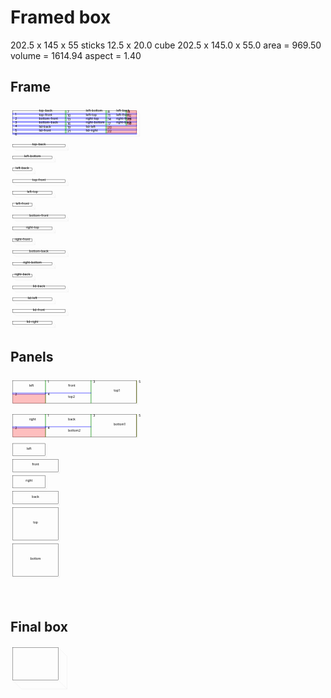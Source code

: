 # Framed box

202.5 x 145 x 55
sticks 12.5 x 20.0
cube 202.5 x 145.0 x 55.0 area = 969.50 volume = 1614.94 aspect = 1.40


## Frame
<svg width="1400" viewBox="0 0 1400 1000" xmlns="http://www.w3.org/2000/svg">
<rect x="10.0" y="20.0" width="550.0" height="100.0" style="fill: none; stroke: black; stroke-width: 1;" />
<polyline fill="none" stroke-width="0.2" stroke-dasharray="" stroke="gray" points="10.0,120.0 24.14213562373095,134.14213562373095 574.142135623731,134.14213562373095 574.142135623731,134.14213562373095 560.0,120.0" />
<polyline fill="none" stroke-width="0.2" stroke-dasharray="" stroke="gray" points="560.0,20.0 574.142135623731,34.14213562373095 574.142135623731,134.14213562373095" />
<rect x="10.0" y="32.5" width="551.0" height="6.0" style="fill: rgba(0,0,255,0.25); stroke: blue; stroke-width: 1;" />
<text style="" text-anchor="left" x="20.0" y="42.5" fill="black">1</text>
<rect x="10.0" y="50.0" width="551.0" height="6.0" style="fill: rgba(0,0,255,0.25); stroke: blue; stroke-width: 1;" />
<text style="" text-anchor="left" x="20.0" y="60.0" fill="black">2</text>
<rect x="10.0" y="67.5" width="551.0" height="6.0" style="fill: rgba(0,0,255,0.25); stroke: blue; stroke-width: 1;" />
<text style="" text-anchor="left" x="20.0" y="77.5" fill="black">3</text>
<rect x="10.0" y="85.0" width="551.0" height="6.0" style="fill: rgba(0,0,255,0.25); stroke: blue; stroke-width: 1;" />
<text style="" text-anchor="left" x="20.0" y="95.0" fill="black">4</text>
<rect x="10.0" y="102.5" width="551.0" height="6.0" style="fill: rgba(0,0,255,0.25); stroke: blue; stroke-width: 1;" />
<text style="" text-anchor="left" x="20.0" y="112.5" fill="black">5</text>
<rect x="10.0" y="120.0" width="551.0" height="6.0" style="fill: rgba(0,0,255,0.25); stroke: blue; stroke-width: 1;" />
<text style="" text-anchor="left" x="20.0" y="130.0" fill="black">6</text>
<rect x="10.0" y="125.0" width="551.0" height="-4.0" style="fill: rgba(255,0,0,0.25); stroke: rgba(255,0,0,0.25); stroke-width: 1;" />
<rect x="242.5" y="20.0" width="6.0" height="13.5" style="fill: rgba(0,255,0,0.25); stroke: green; stroke-width: 1;" />
<text style="" text-anchor="left" x="252.5" y="30.0" fill="black">7</text>
<rect x="422.5" y="20.0" width="6.0" height="13.5" style="fill: rgba(0,255,0,0.25); stroke: green; stroke-width: 1;" />
<text style="" text-anchor="left" x="432.5" y="30.0" fill="black">8</text>
<rect x="512.5" y="20.0" width="6.0" height="13.5" style="fill: rgba(0,255,0,0.25); stroke: green; stroke-width: 1;" />
<text style="" text-anchor="left" x="522.5" y="30.0" fill="black">9</text>
<rect x="517.5" y="20.0" width="43.5" height="13.5" style="fill: rgba(255,0,0,0.25); stroke: rgba(255,0,0,0.25); stroke-width: 1;" />
<rect x="242.5" y="37.5" width="6.0" height="13.5" style="fill: rgba(0,255,0,0.25); stroke: green; stroke-width: 1;" />
<text style="" text-anchor="left" x="252.5" y="47.5" fill="black">10</text>
<rect x="422.5" y="37.5" width="6.0" height="13.5" style="fill: rgba(0,255,0,0.25); stroke: green; stroke-width: 1;" />
<text style="" text-anchor="left" x="432.5" y="47.5" fill="black">11</text>
<rect x="512.5" y="37.5" width="6.0" height="13.5" style="fill: rgba(0,255,0,0.25); stroke: green; stroke-width: 1;" />
<text style="" text-anchor="left" x="522.5" y="47.5" fill="black">12</text>
<rect x="517.5" y="37.5" width="43.5" height="13.5" style="fill: rgba(255,0,0,0.25); stroke: rgba(255,0,0,0.25); stroke-width: 1;" />
<rect x="242.5" y="55.0" width="6.0" height="13.5" style="fill: rgba(0,255,0,0.25); stroke: green; stroke-width: 1;" />
<text style="" text-anchor="left" x="252.5" y="65.0" fill="black">13</text>
<rect x="422.5" y="55.0" width="6.0" height="13.5" style="fill: rgba(0,255,0,0.25); stroke: green; stroke-width: 1;" />
<text style="" text-anchor="left" x="432.5" y="65.0" fill="black">14</text>
<rect x="512.5" y="55.0" width="6.0" height="13.5" style="fill: rgba(0,255,0,0.25); stroke: green; stroke-width: 1;" />
<text style="" text-anchor="left" x="522.5" y="65.0" fill="black">15</text>
<rect x="517.5" y="55.0" width="43.5" height="13.5" style="fill: rgba(255,0,0,0.25); stroke: rgba(255,0,0,0.25); stroke-width: 1;" />
<rect x="242.5" y="72.5" width="6.0" height="13.5" style="fill: rgba(0,255,0,0.25); stroke: green; stroke-width: 1;" />
<text style="" text-anchor="left" x="252.5" y="82.5" fill="black">16</text>
<rect x="422.5" y="72.5" width="6.0" height="13.5" style="fill: rgba(0,255,0,0.25); stroke: green; stroke-width: 1;" />
<text style="" text-anchor="left" x="432.5" y="82.5" fill="black">17</text>
<rect x="512.5" y="72.5" width="6.0" height="13.5" style="fill: rgba(0,255,0,0.25); stroke: green; stroke-width: 1;" />
<text style="" text-anchor="left" x="522.5" y="82.5" fill="black">18</text>
<rect x="517.5" y="72.5" width="43.5" height="13.5" style="fill: rgba(255,0,0,0.25); stroke: rgba(255,0,0,0.25); stroke-width: 1;" />
<rect x="242.5" y="90.0" width="6.0" height="13.5" style="fill: rgba(0,255,0,0.25); stroke: green; stroke-width: 1;" />
<text style="" text-anchor="left" x="252.5" y="100.0" fill="black">19</text>
<rect x="422.5" y="90.0" width="6.0" height="13.5" style="fill: rgba(0,255,0,0.25); stroke: green; stroke-width: 1;" />
<text style="" text-anchor="left" x="432.5" y="100.0" fill="black">20</text>
<rect x="427.5" y="90.0" width="133.5" height="13.5" style="fill: rgba(255,0,0,0.25); stroke: rgba(255,0,0,0.25); stroke-width: 1;" />
<rect x="242.5" y="107.5" width="6.0" height="13.5" style="fill: rgba(0,255,0,0.25); stroke: green; stroke-width: 1;" />
<text style="" text-anchor="left" x="252.5" y="117.5" fill="black">21</text>
<rect x="422.5" y="107.5" width="6.0" height="13.5" style="fill: rgba(0,255,0,0.25); stroke: green; stroke-width: 1;" />
<text style="" text-anchor="left" x="432.5" y="117.5" fill="black">22</text>
<rect x="427.5" y="107.5" width="133.5" height="13.5" style="fill: rgba(255,0,0,0.25); stroke: rgba(255,0,0,0.25); stroke-width: 1;" />
<text style="" text-anchor="start" x="126.25" y="26.25" fill="black">top-back</text>
<text style="" text-anchor="start" x="335.0" y="26.25" fill="black">left-bottom</text>
<text style="" text-anchor="start" x="470.0" y="26.25" fill="black">left-back</text>
<text style="" text-anchor="start" x="126.25" y="43.75" fill="black">top-front</text>
<text style="" text-anchor="start" x="335.0" y="43.75" fill="black">left-top</text>
<text style="" text-anchor="start" x="470.0" y="43.75" fill="black">left-front</text>
<text style="" text-anchor="start" x="126.25" y="61.25" fill="black">bottom-front</text>
<text style="" text-anchor="start" x="335.0" y="61.25" fill="black">right-top</text>
<text style="" text-anchor="start" x="470.0" y="61.25" fill="black">right-front</text>
<text style="" text-anchor="start" x="126.25" y="78.75" fill="black">bottom-back</text>
<text style="" text-anchor="start" x="335.0" y="78.75" fill="black">right-bottom</text>
<text style="" text-anchor="start" x="470.0" y="78.75" fill="black">right-back</text>
<text style="" text-anchor="start" x="126.25" y="96.25" fill="black">lid-back</text>
<text style="" text-anchor="start" x="335.0" y="96.25" fill="black">lid-left</text>
<text style="" text-anchor="start" x="126.25" y="113.75" fill="black">lid-front</text>
<text style="" text-anchor="start" x="335.0" y="113.75" fill="black">lid-right</text>
<rect x="10.0" y="170.0" width="232.5" height="12.5" style="fill: none; stroke: black; stroke-width: 1;" />
<polyline fill="none" stroke-width="0.2" stroke-dasharray="" stroke="gray" points="10.0,182.5 24.14213562373095,196.64213562373095 256.64213562373095,196.64213562373095 256.64213562373095,196.64213562373095 242.5,182.5" />
<polyline fill="none" stroke-width="0.2" stroke-dasharray="" stroke="gray" points="242.5,170.0 256.64213562373095,184.14213562373095 256.64213562373095,196.64213562373095" />
<text style="" text-anchor="middle" x="126.25" y="176.25" fill="black">top-back</text>
<rect x="10.0" y="222.5" width="175.0" height="12.5" style="fill: none; stroke: black; stroke-width: 1;" />
<polyline fill="none" stroke-width="0.2" stroke-dasharray="" stroke="gray" points="10.0,235.0 24.14213562373095,249.14213562373095 199.14213562373095,249.14213562373095 199.14213562373095,249.14213562373095 185.0,235.0" />
<polyline fill="none" stroke-width="0.2" stroke-dasharray="" stroke="gray" points="185.0,222.5 199.14213562373095,236.64213562373095 199.14213562373095,249.14213562373095" />
<text style="" text-anchor="middle" x="97.5" y="228.75" fill="black">left-bottom</text>
<rect x="10.0" y="275.0" width="85.0" height="12.5" style="fill: none; stroke: black; stroke-width: 1;" />
<polyline fill="none" stroke-width="0.2" stroke-dasharray="" stroke="gray" points="10.0,287.5 24.14213562373095,301.64213562373095 109.14213562373095,301.64213562373095 109.14213562373095,301.64213562373095 95.0,287.5" />
<polyline fill="none" stroke-width="0.2" stroke-dasharray="" stroke="gray" points="95.0,275.0 109.14213562373095,289.14213562373095 109.14213562373095,301.64213562373095" />
<text style="" text-anchor="middle" x="52.5" y="281.25" fill="black">left-back</text>
<rect x="10.0" y="327.5" width="232.5" height="12.5" style="fill: none; stroke: black; stroke-width: 1;" />
<polyline fill="none" stroke-width="0.2" stroke-dasharray="" stroke="gray" points="10.0,340.0 24.14213562373095,354.14213562373095 256.64213562373095,354.14213562373095 256.64213562373095,354.14213562373095 242.5,340.0" />
<polyline fill="none" stroke-width="0.2" stroke-dasharray="" stroke="gray" points="242.5,327.5 256.64213562373095,341.64213562373095 256.64213562373095,354.14213562373095" />
<text style="" text-anchor="middle" x="126.25" y="333.75" fill="black">top-front</text>
<rect x="10.0" y="380.0" width="175.0" height="12.5" style="fill: none; stroke: black; stroke-width: 1;" />
<polyline fill="none" stroke-width="0.2" stroke-dasharray="" stroke="gray" points="10.0,392.5 24.14213562373095,406.64213562373095 199.14213562373095,406.64213562373095 199.14213562373095,406.64213562373095 185.0,392.5" />
<polyline fill="none" stroke-width="0.2" stroke-dasharray="" stroke="gray" points="185.0,380.0 199.14213562373095,394.14213562373095 199.14213562373095,406.64213562373095" />
<text style="" text-anchor="middle" x="97.5" y="386.25" fill="black">left-top</text>
<rect x="10.0" y="432.5" width="85.0" height="12.5" style="fill: none; stroke: black; stroke-width: 1;" />
<polyline fill="none" stroke-width="0.2" stroke-dasharray="" stroke="gray" points="10.0,445.0 24.14213562373095,459.14213562373095 109.14213562373095,459.14213562373095 109.14213562373095,459.14213562373095 95.0,445.0" />
<polyline fill="none" stroke-width="0.2" stroke-dasharray="" stroke="gray" points="95.0,432.5 109.14213562373095,446.64213562373095 109.14213562373095,459.14213562373095" />
<text style="" text-anchor="middle" x="52.5" y="438.75" fill="black">left-front</text>
<rect x="10.0" y="485.0" width="232.5" height="12.5" style="fill: none; stroke: black; stroke-width: 1;" />
<polyline fill="none" stroke-width="0.2" stroke-dasharray="" stroke="gray" points="10.0,497.5 24.14213562373095,511.64213562373095 256.64213562373095,511.64213562373095 256.64213562373095,511.64213562373095 242.5,497.5" />
<polyline fill="none" stroke-width="0.2" stroke-dasharray="" stroke="gray" points="242.5,485.0 256.64213562373095,499.14213562373095 256.64213562373095,511.64213562373095" />
<text style="" text-anchor="middle" x="126.25" y="491.25" fill="black">bottom-front</text>
<rect x="10.0" y="537.5" width="175.0" height="12.5" style="fill: none; stroke: black; stroke-width: 1;" />
<polyline fill="none" stroke-width="0.2" stroke-dasharray="" stroke="gray" points="10.0,550.0 24.14213562373095,564.142135623731 199.14213562373095,564.142135623731 199.14213562373095,564.142135623731 185.0,550.0" />
<polyline fill="none" stroke-width="0.2" stroke-dasharray="" stroke="gray" points="185.0,537.5 199.14213562373095,551.642135623731 199.14213562373095,564.142135623731" />
<text style="" text-anchor="middle" x="97.5" y="543.75" fill="black">right-top</text>
<rect x="10.0" y="590.0" width="85.0" height="12.5" style="fill: none; stroke: black; stroke-width: 1;" />
<polyline fill="none" stroke-width="0.2" stroke-dasharray="" stroke="gray" points="10.0,602.5 24.14213562373095,616.642135623731 109.14213562373095,616.642135623731 109.14213562373095,616.642135623731 95.0,602.5" />
<polyline fill="none" stroke-width="0.2" stroke-dasharray="" stroke="gray" points="95.0,590.0 109.14213562373095,604.142135623731 109.14213562373095,616.642135623731" />
<text style="" text-anchor="middle" x="52.5" y="596.25" fill="black">right-front</text>
<rect x="10.0" y="642.5" width="232.5" height="12.5" style="fill: none; stroke: black; stroke-width: 1;" />
<polyline fill="none" stroke-width="0.2" stroke-dasharray="" stroke="gray" points="10.0,655.0 24.14213562373095,669.142135623731 256.64213562373095,669.142135623731 256.64213562373095,669.142135623731 242.5,655.0" />
<polyline fill="none" stroke-width="0.2" stroke-dasharray="" stroke="gray" points="242.5,642.5 256.64213562373095,656.642135623731 256.64213562373095,669.142135623731" />
<text style="" text-anchor="middle" x="126.25" y="648.75" fill="black">bottom-back</text>
<rect x="10.0" y="695.0" width="175.0" height="12.5" style="fill: none; stroke: black; stroke-width: 1;" />
<polyline fill="none" stroke-width="0.2" stroke-dasharray="" stroke="gray" points="10.0,707.5 24.14213562373095,721.642135623731 199.14213562373095,721.642135623731 199.14213562373095,721.642135623731 185.0,707.5" />
<polyline fill="none" stroke-width="0.2" stroke-dasharray="" stroke="gray" points="185.0,695.0 199.14213562373095,709.142135623731 199.14213562373095,721.642135623731" />
<text style="" text-anchor="middle" x="97.5" y="701.25" fill="black">right-bottom</text>
<rect x="10.0" y="747.5" width="85.0" height="12.5" style="fill: none; stroke: black; stroke-width: 1;" />
<polyline fill="none" stroke-width="0.2" stroke-dasharray="" stroke="gray" points="10.0,760.0 24.14213562373095,774.142135623731 109.14213562373095,774.142135623731 109.14213562373095,774.142135623731 95.0,760.0" />
<polyline fill="none" stroke-width="0.2" stroke-dasharray="" stroke="gray" points="95.0,747.5 109.14213562373095,761.642135623731 109.14213562373095,774.142135623731" />
<text style="" text-anchor="middle" x="52.5" y="753.75" fill="black">right-back</text>
<rect x="10.0" y="800.0" width="232.5" height="12.5" style="fill: none; stroke: black; stroke-width: 1;" />
<polyline fill="none" stroke-width="0.2" stroke-dasharray="" stroke="gray" points="10.0,812.5 24.14213562373095,826.642135623731 256.64213562373095,826.642135623731 256.64213562373095,826.642135623731 242.5,812.5" />
<polyline fill="none" stroke-width="0.2" stroke-dasharray="" stroke="gray" points="242.5,800.0 256.64213562373095,814.142135623731 256.64213562373095,826.642135623731" />
<text style="" text-anchor="middle" x="126.25" y="806.25" fill="black">lid-back</text>
<rect x="10.0" y="852.5" width="175.0" height="12.5" style="fill: none; stroke: black; stroke-width: 1;" />
<polyline fill="none" stroke-width="0.2" stroke-dasharray="" stroke="gray" points="10.0,865.0 24.14213562373095,879.142135623731 199.14213562373095,879.142135623731 199.14213562373095,879.142135623731 185.0,865.0" />
<polyline fill="none" stroke-width="0.2" stroke-dasharray="" stroke="gray" points="185.0,852.5 199.14213562373095,866.642135623731 199.14213562373095,879.142135623731" />
<text style="" text-anchor="middle" x="97.5" y="858.75" fill="black">lid-left</text>
<rect x="10.0" y="905.0" width="232.5" height="12.5" style="fill: none; stroke: black; stroke-width: 1;" />
<polyline fill="none" stroke-width="0.2" stroke-dasharray="" stroke="gray" points="10.0,917.5 24.14213562373095,931.642135623731 256.64213562373095,931.642135623731 256.64213562373095,931.642135623731 242.5,917.5" />
<polyline fill="none" stroke-width="0.2" stroke-dasharray="" stroke="gray" points="242.5,905.0 256.64213562373095,919.142135623731 256.64213562373095,931.642135623731" />
<text style="" text-anchor="middle" x="126.25" y="911.25" fill="black">lid-front</text>
<rect x="10.0" y="957.5" width="175.0" height="12.5" style="fill: none; stroke: black; stroke-width: 1;" />
<polyline fill="none" stroke-width="0.2" stroke-dasharray="" stroke="gray" points="10.0,970.0 24.14213562373095,984.142135623731 199.14213562373095,984.142135623731 199.14213562373095,984.142135623731 185.0,970.0" />
<polyline fill="none" stroke-width="0.2" stroke-dasharray="" stroke="gray" points="185.0,957.5 199.14213562373095,971.642135623731 199.14213562373095,984.142135623731" />
<text style="" text-anchor="middle" x="97.5" y="963.75" fill="black">lid-right</text>
</svg>



## Panels
<svg width="1400" viewBox="0 0 1400 1000" xmlns="http://www.w3.org/2000/svg">
<rect x="10.0" y="20.0" width="550.0" height="100.0" style="fill: none; stroke: black; stroke-width: 1;" />
<polyline fill="none" stroke-width="0.2" stroke-dasharray="" stroke="gray" points="10.0,120.0 15.65685424949238,125.65685424949238 565.6568542494924,125.65685424949238 565.6568542494924,125.65685424949238 560.0,120.0" />
<polyline fill="none" stroke-width="0.2" stroke-dasharray="" stroke="gray" points="560.0,20.0 565.6568542494924,25.65685424949238 565.6568542494924,125.65685424949238" />
<rect x="155.0" y="20.0" width="1.0" height="101.0" style="fill: rgba(0,255,0,0.25); stroke: green; stroke-width: 1;" />
<text style="" text-anchor="left" x="165.0" y="30.0" fill="black">1</text>
<rect x="10.0" y="75.0" width="146.0" height="6.0" style="fill: rgba(0,0,255,0.25); stroke: blue; stroke-width: 1;" />
<text style="" text-anchor="left" x="20.0" y="85.0" fill="black">2</text>
<rect x="10.0" y="80.0" width="146.0" height="41.0" style="fill: rgba(255,0,0,0.25); stroke: rgba(255,0,0,0.25); stroke-width: 1;" />
<rect x="357.5" y="20.0" width="1.0" height="101.0" style="fill: rgba(0,255,0,0.25); stroke: green; stroke-width: 1;" />
<text style="" text-anchor="left" x="367.5" y="30.0" fill="black">3</text>
<rect x="155.0" y="75.0" width="203.5" height="1.0" style="fill: rgba(0,0,255,0.25); stroke: blue; stroke-width: 1;" />
<text style="" text-anchor="left" x="165.0" y="85.0" fill="black">4</text>
<rect x="560.0" y="20.0" width="1.0" height="101.0" style="fill: rgba(0,255,0,0.25); stroke: green; stroke-width: 1;" />
<text style="" text-anchor="left" x="570.0" y="30.0" fill="black">5</text>
<rect x="560.0" y="20.0" width="1.0" height="101.0" style="fill: rgba(255,0,0,0.25); stroke: rgba(255,0,0,0.25); stroke-width: 1;" />
<text style="" text-anchor="start" x="82.5" y="47.5" fill="black">left</text>
<text style="" text-anchor="start" x="256.25" y="47.5" fill="black">front</text>
<text style="" text-anchor="start" x="256.25" y="97.5" fill="black">top2</text>
<text style="" text-anchor="start" x="458.75" y="70.0" fill="black">top1</text>
<rect x="10.0" y="170.0" width="550.0" height="100.0" style="fill: none; stroke: black; stroke-width: 1;" />
<polyline fill="none" stroke-width="0.2" stroke-dasharray="" stroke="gray" points="10.0,270.0 15.65685424949238,275.65685424949237 565.6568542494924,275.65685424949237 565.6568542494924,275.65685424949237 560.0,270.0" />
<polyline fill="none" stroke-width="0.2" stroke-dasharray="" stroke="gray" points="560.0,170.0 565.6568542494924,175.65685424949237 565.6568542494924,275.65685424949237" />
<rect x="155.0" y="170.0" width="1.0" height="101.0" style="fill: rgba(0,255,0,0.25); stroke: green; stroke-width: 1;" />
<text style="" text-anchor="left" x="165.0" y="180.0" fill="black">1</text>
<rect x="10.0" y="225.0" width="146.0" height="6.0" style="fill: rgba(0,0,255,0.25); stroke: blue; stroke-width: 1;" />
<text style="" text-anchor="left" x="20.0" y="235.0" fill="black">2</text>
<rect x="10.0" y="230.0" width="146.0" height="41.0" style="fill: rgba(255,0,0,0.25); stroke: rgba(255,0,0,0.25); stroke-width: 1;" />
<rect x="357.5" y="170.0" width="1.0" height="101.0" style="fill: rgba(0,255,0,0.25); stroke: green; stroke-width: 1;" />
<text style="" text-anchor="left" x="367.5" y="180.0" fill="black">3</text>
<rect x="155.0" y="225.0" width="203.5" height="1.0" style="fill: rgba(0,0,255,0.25); stroke: blue; stroke-width: 1;" />
<text style="" text-anchor="left" x="165.0" y="235.0" fill="black">4</text>
<rect x="560.0" y="170.0" width="1.0" height="101.0" style="fill: rgba(0,255,0,0.25); stroke: green; stroke-width: 1;" />
<text style="" text-anchor="left" x="570.0" y="180.0" fill="black">5</text>
<rect x="560.0" y="170.0" width="1.0" height="101.0" style="fill: rgba(255,0,0,0.25); stroke: rgba(255,0,0,0.25); stroke-width: 1;" />
<text style="" text-anchor="start" x="82.5" y="197.5" fill="black">right</text>
<text style="" text-anchor="start" x="256.25" y="197.5" fill="black">back</text>
<text style="" text-anchor="start" x="256.25" y="247.5" fill="black">bottom2</text>
<text style="" text-anchor="start" x="458.75" y="220.0" fill="black">bottom1</text>
<rect x="10.0" y="300.0" width="145.0" height="55.0" style="fill: none; stroke: black; stroke-width: 1;" />
<polyline fill="none" stroke-width="0.2" stroke-dasharray="" stroke="gray" points="10.0,355.0 15.65685424949238,360.65685424949237 160.65685424949237,360.65685424949237 160.65685424949237,360.65685424949237 155.0,355.0" />
<polyline fill="none" stroke-width="0.2" stroke-dasharray="" stroke="gray" points="155.0,300.0 160.65685424949237,305.65685424949237 160.65685424949237,360.65685424949237" />
<text style="" text-anchor="middle" x="82.5" y="327.5" fill="black">left</text>
<rect x="10.0" y="371.0" width="202.5" height="55.0" style="fill: none; stroke: black; stroke-width: 1;" />
<polyline fill="none" stroke-width="0.2" stroke-dasharray="" stroke="gray" points="10.0,426.0 15.65685424949238,431.65685424949237 218.15685424949237,431.65685424949237 218.15685424949237,431.65685424949237 212.5,426.0" />
<polyline fill="none" stroke-width="0.2" stroke-dasharray="" stroke="gray" points="212.5,371.0 218.15685424949237,376.65685424949237 218.15685424949237,431.65685424949237" />
<text style="" text-anchor="middle" x="111.25" y="398.5" fill="black">front</text>
<rect x="10.0" y="442.0" width="145.0" height="55.0" style="fill: none; stroke: black; stroke-width: 1;" />
<polyline fill="none" stroke-width="0.2" stroke-dasharray="" stroke="gray" points="10.0,497.0 15.65685424949238,502.65685424949237 160.65685424949237,502.65685424949237 160.65685424949237,502.65685424949237 155.0,497.0" />
<polyline fill="none" stroke-width="0.2" stroke-dasharray="" stroke="gray" points="155.0,442.0 160.65685424949237,447.65685424949237 160.65685424949237,502.65685424949237" />
<text style="" text-anchor="middle" x="82.5" y="469.5" fill="black">right</text>
<rect x="10.0" y="513.0" width="202.5" height="55.0" style="fill: none; stroke: black; stroke-width: 1;" />
<polyline fill="none" stroke-width="0.2" stroke-dasharray="" stroke="gray" points="10.0,568.0 15.65685424949238,573.6568542494924 218.15685424949237,573.6568542494924 218.15685424949237,573.6568542494924 212.5,568.0" />
<polyline fill="none" stroke-width="0.2" stroke-dasharray="" stroke="gray" points="212.5,513.0 218.15685424949237,518.6568542494924 218.15685424949237,573.6568542494924" />
<text style="" text-anchor="middle" x="111.25" y="540.5" fill="black">back</text>
<rect x="10.0" y="584.0" width="202.5" height="145.0" style="fill: none; stroke: black; stroke-width: 1;" />
<polyline fill="none" stroke-width="0.2" stroke-dasharray="" stroke="gray" points="10.0,729.0 15.65685424949238,734.6568542494924 218.15685424949237,734.6568542494924 218.15685424949237,734.6568542494924 212.5,729.0" />
<polyline fill="none" stroke-width="0.2" stroke-dasharray="" stroke="gray" points="212.5,584.0 218.15685424949237,589.6568542494924 218.15685424949237,734.6568542494924" />
<text style="" text-anchor="middle" x="111.25" y="656.5" fill="black">top</text>
<rect x="10.0" y="745.0" width="202.5" height="145.0" style="fill: none; stroke: black; stroke-width: 1;" />
<polyline fill="none" stroke-width="0.2" stroke-dasharray="" stroke="gray" points="10.0,890.0 15.65685424949238,895.6568542494924 218.15685424949237,895.6568542494924 218.15685424949237,895.6568542494924 212.5,890.0" />
<polyline fill="none" stroke-width="0.2" stroke-dasharray="" stroke="gray" points="212.5,745.0 218.15685424949237,750.6568542494924 218.15685424949237,895.6568542494924" />
<text style="" text-anchor="middle" x="111.25" y="817.5" fill="black">bottom</text>
</svg>



## Final box
<svg width="1400" viewBox="0 0 1400 1000" xmlns="http://www.w3.org/2000/svg">
<rect x="10.0" y="10.0" width="202.5" height="145.0" style="fill: none; stroke: black; stroke-width: 1;" />
<polyline fill="none" stroke-width="0.2" stroke-dasharray="" stroke="gray" points="10.0,155.0 48.890872965260115,193.89087296526012 251.39087296526012,193.89087296526012 251.39087296526012,193.89087296526012 212.5,155.0" />
<polyline fill="none" stroke-width="0.2" stroke-dasharray="" stroke="gray" points="212.5,10.0 251.39087296526012,48.890872965260115 251.39087296526012,193.89087296526012" />
</svg>

